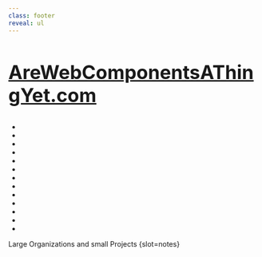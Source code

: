 ```yaml
---
class: footer
reveal: ul
---
```


## [AreWebComponentsAThingYet.com](https://arewebcomponentsathingyet.com)

<ul class="logo-grid">
  <li><read-icon name="adobe"></read-icon></li>
  <li><read-icon name="apple"></read-icon></li>
  <li><read-icon name="github"></read-icon></li>
  <li><read-icon name="google"></read-icon></li>
  <li><read-icon name="ibm"></read-icon></li>
  <li><read-icon name="microsoft"></read-icon></li>
  <li><read-icon name="reddit"></read-icon></li>
  <li><read-icon name="salesforce"></read-icon></li>
  <li><read-icon name="sap"></read-icon></li>
  <li><read-icon name="scania"></read-icon></li>
  <li><read-icon name="spacex"></read-icon></li>
  <li><read-icon name="wordle"></read-icon></li>
  <li id="youtube"><read-icon name="youtube"></read-icon></li>
</ul>

Large Organizations and small Projects
{slot=notes}

<style>
h2 { font-size: 2.7em; }
.logo-grid {
  margin-block-start: 1em;
}
#youtube svg {
  fill: #f00;
}</style>
